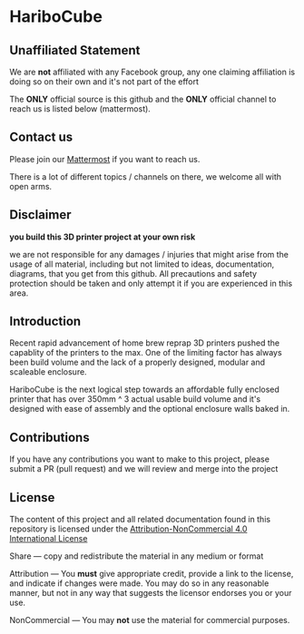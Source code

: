 # HariboCube

## Unaffiliated Statement

We are **not** affiliated with any Facebook group, any one claiming affiliation is doing so on their own and it's not part of the effort

The **ONLY** official source is this github and the **ONLY** official channel to reach us is listed below (mattermost).  

## Contact us

Please join our [Mattermost](http://3dprinting.community) if you want to reach us.

There is a lot of different topics / channels on there, we welcome all with open arms.

## Disclaimer

**you build this 3D printer project at your own risk**

we are not responsible for any damages / injuries that might arise from the usage of all material, including but not limited to ideas, documentation, diagrams, that you get from this github.  All precautions and safety protection should be taken and only attempt it if you are experienced in this area.

## Introduction

Recent rapid advancement of home brew reprap 3D printers pushed the capablity of the printers to the max.  One of the limiting factor has always been build volume and the lack of a properly designed, modular and scaleable enclosure.

HariboCube is the next logical step towards an affordable fully enclosed printer that has over 350mm ^ 3 actual usable build volume and it's designed with ease of assembly and the optional enclosure walls baked in.

## Contributions

If you have any contributions you want to make to this project, please submit a PR (pull request) and we will review and merge into the project

## License

The content of this project and all related documentation found in this repository is licensed under the [Attribution-NonCommercial 4.0 International License](https://creativecommons.org/licenses/by-nc/4.0/)

Share — copy and redistribute the material in any medium or format

Attribution — You **must** give appropriate credit, provide a link to the license, and indicate if changes were made. You may do so in any reasonable manner, but not in any way that suggests the licensor endorses you or your use.

NonCommercial — You may **not** use the material for commercial purposes.
